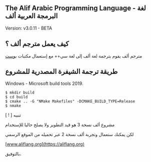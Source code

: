 The Alif Arabic Programming Language - لغة البرمجة العربية ألف
-----------------------------------------------------------

Version: v3.0.11 - BETA

كيف يعمل مترجم ألف ؟
-------

مترجم ألف يقوم بترجمة لغة ألف إلى لغة سي++ مع إستعمال مكتبات 
[بوست](https://boost.org)

طريقة ترجمة الشيفرة المصدرية للمشروع
---------

Windows - Microsoft build tools 2019.
```
$ mkdir build 
$ cd build 
$ cmake .. -G "NMake Makefiles" -DCMAKE_BUILD_TYPE=Release 
$ nmake
```

[ ! ] تنبيه

مشروع ألف نسخة 3 هو قيد التطوير ولا يصلح حاليا للإستخدام

لكن يمكنك ستعمال وتجربة ألف نسخة 2 عبر تحميله من الموقع الرسمي

[www.aliflang.org](https://aliflang.org)

بالتوفيق،
